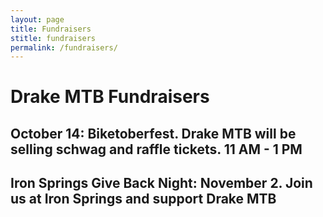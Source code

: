 ```yaml
---
layout: page
title: Fundraisers
stitle: fundraisers
permalink: /fundraisers/
---
```

# Drake MTB Fundraisers

## October 14: Biketoberfest. Drake MTB will be selling schwag and raffle tickets. 11 AM - 1 PM

## Iron Springs Give Back Night: November 2. Join us at Iron Springs and support Drake MTB